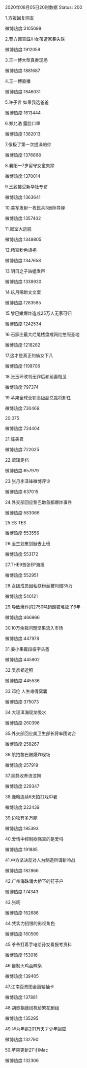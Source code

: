 2020年08月05日20时数据
Status: 200

1.方媛回复网友

微博热度:3105098

2.警方调查四川女孩遭家暴失联

微博热度:1912059

3.王一博大型真香现场

微博热度:1881687

4.王一博直播

微博热度:1846031

5.许子言 如果我选爸爸

微博热度:1613444

6.郑允浩 露脸口罩

微博热度:1382013

7.像极了第一次搓澡的你

微博热度:1376868

8.襄阳一7岁留守女童失踪

微博热度:1370014

9.王毅接受新华社专访

微博热度:1363641

10.美军发射一枚民兵3洲际导弹

微博热度:1357402

11.密室大逃脱

微博热度:1349805

12.杨幂粉色旗袍

微博热度:1347658

13.明日之子站姐发声

微博热度:1336930

14.玖月晞新文文案

微博热度:1283585

15.黎巴嫩爆炸造成25万人无家可归

微博热度:1242534

16.石家庄最大烂尾楼盘成网红拍照圣地

微博热度:1218282

17.这才是真正的仙女下凡

微博热度:1198706

18.张玉环改判无罪后和前妻相见

微博热度:797374

19.苹果全球营销高级副总裁将卸任

微博热度:730469

20.075

微博热度:724404

21.陈美君

微博热度:722025

22.琉璃定档

微博热度:657979

23.张月李泽锋微博评论

微博热度:637015

24.外交部回应黎巴嫩首都爆炸事件

微博热度:583066

25.ES TES

微博热度:553556

26.医生划皮划艇去上班

微博热度:553172

27.THE9首张EP海报

微博热度:552951

28.女团成员因私联粉丝被判赔35万

微博热度:540121

29.导致爆炸的2750吨硝酸铵堆放了6年

微博热度:466966

30.10万余箱问题坚果流入市场

微博热度:447978

31.姜小果戴段振宇头盔

微博热度:445902

32.吴彦祖近照

微博热度:445536

33.邓伦 人生难得窝囊

微博热度:375073

34.大理洱海现龙吸水

微博热度:260398

35.外交部回应美卫生部长将率团访台

微博热度:258267

36.航拍黎巴嫩爆炸现场

微博热度:257919

37.吴磊收养流浪狗

微博热度:229347

38.鹿晗连续6天拍打戏中暑

微博热度:222439

39.边牧有多万能

微博热度:195393

40.爱情中控制欲强真的是爱吗

微博热度:191885

41.中方坚决反对人为制造所谓新冷战

微博热度:182866

42.广州海珠涌大桥下的钉子户

微博热度:174343

43.张旸

微博热度:162686

44.凭实力招恨的影视角色

微博热度:160599

45.爷爷打着手电给孙女看报考资料

微博热度:153016

46.自制火鸡面辣条

微博热度:139405

47.江南百景图金画轴抽卡

微博热度:137881

48.胡歌捐缝纫机给繁花剧组

微博热度:135295

49.华为年薪201万天才少年回应

微博热度:132790

50.苹果更新27寸iMac

微博热度:132306

